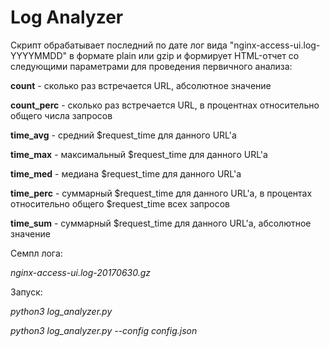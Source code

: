 # Log Analyzer


Скрипт обрабатывает последний по дате лог вида "nginx-access-ui.log-YYYYMMDD" 
в формате plain или gzip и формирует HTML-отчет со следующими параметрами для проведения первичного анализа:

**count** - сколько раз встречается URL, абсолютное значение

**count_perc** - сколько раз встречается URL, в процентнах относительно общего числа запросов

**time_avg** - средний $request_time для данного URL'а

**time_max** - максимальный $request_time для данного URL'а

**time_med** - медиана $request_time для данного URL'а

**time_perc** - суммарный $request_time для данного URL'а, в процентах относительно общего $request_time всех запросов

**time_sum** - суммарный $request_time для данного URL'а, абсолютное значение




Cемпл лога:   

*nginx-access-ui.log-20170630.gz*

Запуск:

*python3 log_analyzer.py*

*python3 log_analyzer.py --config config.json*



